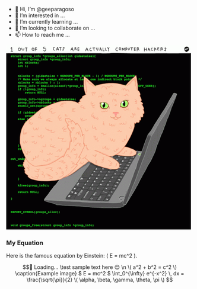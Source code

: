 




- 👋 Hi, I’m @geeparagoso
- 👀 I’m interested in ...
- 🌱 I’m currently learning ...
- 💞️ I’m looking to collaborate on ...
- 📫 How to reach me ...

<!---
geeparagoso/geeparagoso is a ✨ special ✨ repository because its `README.md` (this file) appears on your GitHub profile.
You can click the Preview link to take a look at your changes.
--->
![Screenshot](https://github.com/geeparagoso/geeparagoso/blob/main/images/cats-computer.gif)

### My Equation

Here is the famous equation by Einstein: \( E = mc^2 \).

```math \ce{$&#x5C;unicode[font-family: 'Pacifico', cursive; font-size: 20px; color: #ff6347;] Hello, Pacifico font}
🔄 Loading...
\test
sample text here 😊 \n
\( a^2 + b^2 = c^2 \)

\caption{Example image}
$ E = mc^2 $
\int_0^{\infty} e^{-x^2} \, dx = \frac{\sqrt{\pi}}{2}
\( \alpha, \beta, \gamma, \theta, \pi \)
